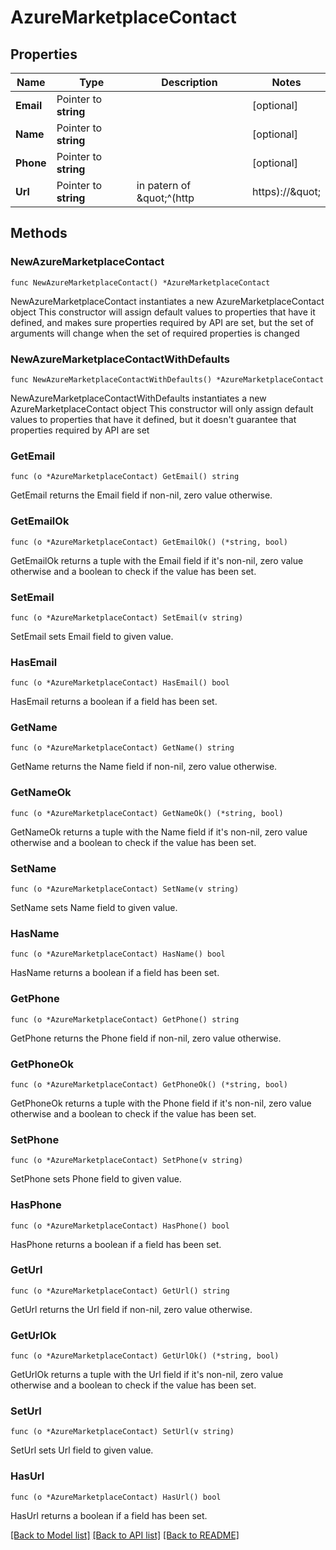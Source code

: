 # AzureMarketplaceContact

## Properties

Name | Type | Description | Notes
------------ | ------------- | ------------- | -------------
**Email** | Pointer to **string** |  | [optional] 
**Name** | Pointer to **string** |  | [optional] 
**Phone** | Pointer to **string** |  | [optional] 
**Url** | Pointer to **string** | in patern of \&quot;^(http|https)://\&quot; | [optional] 

## Methods

### NewAzureMarketplaceContact

`func NewAzureMarketplaceContact() *AzureMarketplaceContact`

NewAzureMarketplaceContact instantiates a new AzureMarketplaceContact object
This constructor will assign default values to properties that have it defined,
and makes sure properties required by API are set, but the set of arguments
will change when the set of required properties is changed

### NewAzureMarketplaceContactWithDefaults

`func NewAzureMarketplaceContactWithDefaults() *AzureMarketplaceContact`

NewAzureMarketplaceContactWithDefaults instantiates a new AzureMarketplaceContact object
This constructor will only assign default values to properties that have it defined,
but it doesn't guarantee that properties required by API are set

### GetEmail

`func (o *AzureMarketplaceContact) GetEmail() string`

GetEmail returns the Email field if non-nil, zero value otherwise.

### GetEmailOk

`func (o *AzureMarketplaceContact) GetEmailOk() (*string, bool)`

GetEmailOk returns a tuple with the Email field if it's non-nil, zero value otherwise
and a boolean to check if the value has been set.

### SetEmail

`func (o *AzureMarketplaceContact) SetEmail(v string)`

SetEmail sets Email field to given value.

### HasEmail

`func (o *AzureMarketplaceContact) HasEmail() bool`

HasEmail returns a boolean if a field has been set.

### GetName

`func (o *AzureMarketplaceContact) GetName() string`

GetName returns the Name field if non-nil, zero value otherwise.

### GetNameOk

`func (o *AzureMarketplaceContact) GetNameOk() (*string, bool)`

GetNameOk returns a tuple with the Name field if it's non-nil, zero value otherwise
and a boolean to check if the value has been set.

### SetName

`func (o *AzureMarketplaceContact) SetName(v string)`

SetName sets Name field to given value.

### HasName

`func (o *AzureMarketplaceContact) HasName() bool`

HasName returns a boolean if a field has been set.

### GetPhone

`func (o *AzureMarketplaceContact) GetPhone() string`

GetPhone returns the Phone field if non-nil, zero value otherwise.

### GetPhoneOk

`func (o *AzureMarketplaceContact) GetPhoneOk() (*string, bool)`

GetPhoneOk returns a tuple with the Phone field if it's non-nil, zero value otherwise
and a boolean to check if the value has been set.

### SetPhone

`func (o *AzureMarketplaceContact) SetPhone(v string)`

SetPhone sets Phone field to given value.

### HasPhone

`func (o *AzureMarketplaceContact) HasPhone() bool`

HasPhone returns a boolean if a field has been set.

### GetUrl

`func (o *AzureMarketplaceContact) GetUrl() string`

GetUrl returns the Url field if non-nil, zero value otherwise.

### GetUrlOk

`func (o *AzureMarketplaceContact) GetUrlOk() (*string, bool)`

GetUrlOk returns a tuple with the Url field if it's non-nil, zero value otherwise
and a boolean to check if the value has been set.

### SetUrl

`func (o *AzureMarketplaceContact) SetUrl(v string)`

SetUrl sets Url field to given value.

### HasUrl

`func (o *AzureMarketplaceContact) HasUrl() bool`

HasUrl returns a boolean if a field has been set.


[[Back to Model list]](../README.md#documentation-for-models) [[Back to API list]](../README.md#documentation-for-api-endpoints) [[Back to README]](../README.md)


